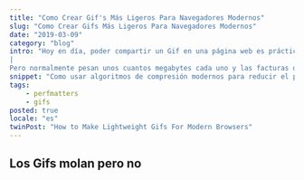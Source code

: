 ```yaml
---
title: "Como Crear Gif's Más Ligeros Para Navegadores Modernos"
slug: "Como Crear Gifs Más Ligeros Para Navegadores Modernos"
date: "2019-03-09"
category: "blog"
intro: "Hoy en día, poder compartir un Gif en una página web es prácticamente una necesidad, sobretodo para un diseñador UI como yo. 
|
Pero normalmente pesan unos cuantos megabytes cada uno y las facturas de los visitantes podrían sufrir. Gracias a algoritmos de compresión modernos, podemos conseguir Gifs que pesan hasta un 80% menos."
snippet: "Como usar algoritmos de compresión modernos para reducir el peso de los Gifs en hasta un 80%."
tags:
    - perfmatters
    - gifs
posted: true
locale: "es"
twinPost: "How to Make Lightweight Gifs For Modern Browsers"
---
```


## Los Gifs molan pero no